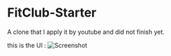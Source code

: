 # FitClub-Starter

A clone that I apply it by youtube and did not finish yet.

this is the UI :
![Screenshot](https://imgur.com/430db056-6c66-46ab-8a0b-f4da0b107670)
